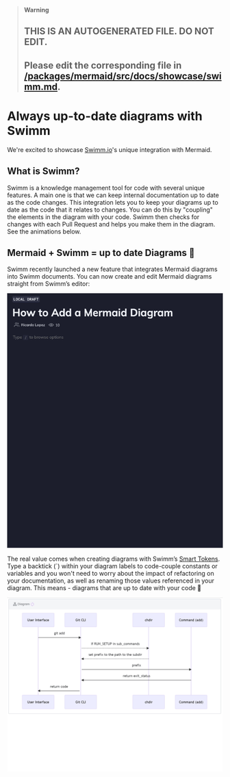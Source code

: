 > **Warning**
>
> ## THIS IS AN AUTOGENERATED FILE. DO NOT EDIT.
>
> ## Please edit the corresponding file in [/packages/mermaid/src/docs/showcase/swimm.md](../../packages/mermaid/src/docs/showcase/swimm.md).

# Always up-to-date diagrams with Swimm

We're excited to showcase [Swimm.io](https://swimm.io)'s unique integration with Mermaid.

## What is Swimm?

Swimm is a knowledge management tool for code with several unique features. A main one is that we can keep internal documentation up to date as the code changes.
This integration lets you to keep your diagrams up to date as the code that it relates to changes. You can do this by "coupling" the elements in the diagram with your code. Swimm then checks for changes with each Pull Request and helps you make them in the diagram. See the animations below.

## Mermaid + Swimm = up to date Diagrams 🤯

Swimm recently launched a new feature that integrates Mermaid diagrams into Swimm documents. You can now create and edit Mermaid diagrams straight from Swimm’s editor:

![](./img/swimm_mermaid_diagrams.gif)

The real value comes when creating diagrams with Swimm’s [Smart Tokens](https://docs.swimm.io/Features/editor-commands#add-smart-tokens). Type a backtick (\`) within your diagram labels to code-couple constants or variables and you won't need to worry about the impact of refactoring on your documentation, as well as renaming those values referenced in your diagram. This means - diagrams that are up to date with your code 🤯

![](./img/swimm_mermaid_tokens.gif)
